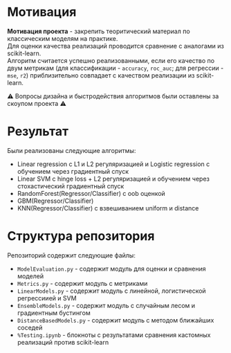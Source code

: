 # Мотивация

**Мотивация проекта** - закрепить теоритический материал по классическим моделям на практике. <br>
Для оценки качества реализаций проводится сравнение с аналогами из scikit-learn. <br>
Алгоритм считается успешно реализованными, если его качество по двум метрикам (для классификации - `accuracy`, `roc_auc`; для регрессии - `mse`, `r2`) приблизительно совпадает с качеством реализации из scikit-learn.

:warning: Вопросы дизайна и быстродействия алгоритмов были оставлены за скоупом проекта :warning:

# Результат
Были реализованы следующие алгоритмы:
- Linear regression с L1 и L2 регуляризацией и Logistic regression с обучением через градиентный спуск
- Linear SVM с hinge loss + L2 регуляризацией и обучением через стохастический градиентный спуск
- RandomForest(Regressor/Classifier) с oob оценкой
- GBM(Regressor/Classifier)
- KNN(Regressor/Classifier) с взвешиванием uniform и distance

# Структура репозитория

Репозиторий содержит следующие файлы:
- `ModelEvaluation.py` - содержит модуль для оценки и сравнения моделей
- `Metrics.py` - содержит модуль с метриками
- `LinearModels.py` - содержит модуль с линейной, логистической регрессиией и SVM
- `EnsembleModels.py` - содержит модуль с случайным лесом и градиентным бустингом
- `DistanceBasedModels.py` - содержит модуль с методом ближайших соседей
- `%Testing.ipynb` - блокноты с результатами сравнения кастомных реализаций против scikit-learn
